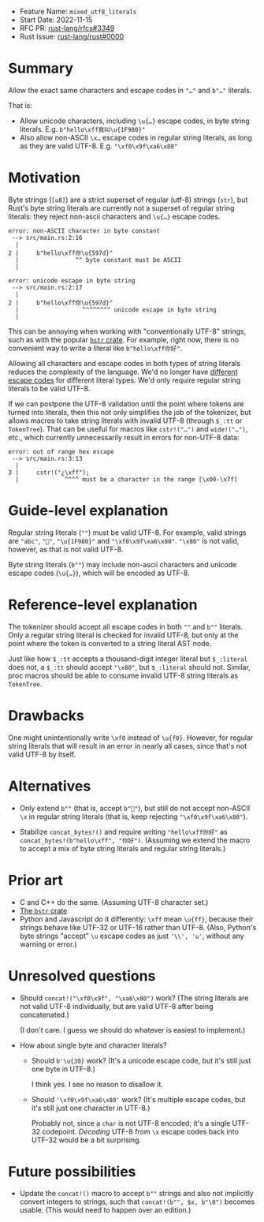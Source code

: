 - Feature Name: `mixed_utf8_literals`
- Start Date: 2022-11-15
- RFC PR: [rust-lang/rfcs#3349](https://github.com/rust-lang/rfcs/pull/3349)
- Rust Issue: [rust-lang/rust#0000](https://github.com/rust-lang/rust/issues/0000)

# Summary
[summary]: #summary

Allow the exact same characters and escape codes in `"…"` and `b"…"` literals.

That is:

- Allow unicode characters, including `\u{…}` escape codes, in byte string literals. E.g. `b"hello\xff我叫\u{1F980}"`
- Also allow non-ASCII `\x…` escape codes in regular string literals, as long as they are valid UTF-8. E.g. `"\xf0\x9f\xa6\x80"`

# Motivation
[motivation]: #motivation

Byte strings (`[u8]`) are a strict superset of regular (utf-8) strings (`str`),
but Rust's byte string literals are currently not a superset of regular string literals:
they reject non-ascii characters and `\u{…}` escape codes.

```
error: non-ASCII character in byte constant
 --> src/main.rs:2:16
  |
2 |     b"hello\xff你\u{597d}"
  |                ^^ byte constant must be ASCII
  |

error: unicode escape in byte string
 --> src/main.rs:2:17
  |
2 |     b"hello\xff你\u{597d}"
  |                  ^^^^^^^^ unicode escape in byte string
  |
```

This can be annoying when working with "conventionally UTF-8" strings, such as with the popular [`bstr` crate](https://docs.rs/bstr/latest/bstr/).
For example, right now, there is no convenient way to write a literal like `b"hello\xff你好"`.

Allowing all characters and escape codes in both types of string literals reduces the complexity of the language.
We'd no longer have [different escape codes](https://doc.rust-lang.org/reference/tokens.html#characters-and-strings)
for different literal types. We'd only require regular string literals to be valid UTF-8.

If we can postpone the UTF-8 validation until the point where tokens are turned into literals, then this not only simplifies the job of the tokenizer,
but allows macros to take string literals with invalid UTF-8 (through `$_:tt` or `TokenTree`).
That can be useful for macros like `cstr!("…")` and `wide!("…")`, etc., which currently unnecessarily result in errors for non-UTF-8 data:

```
error: out of range hex escape
 --> src/main.rs:3:13
  |
3 |     cstr!("¿\xff");
  |             ^^^^ must be a character in the range [\x00-\x7f]
```

# Guide-level explanation
[guide-level-explanation]: #guide-level-explanation

Regular string literals (`""`) must be valid UTF-8. For example, valid strings are `"abc"`, `"🦀"`, `"\u{1F980}"` and `"\xf0\x9f\xa6\x80"`.
`"\x80"` is not valid, however, as that is not valid UTF-8.

Byte string literals (`b""`) may include non-ascii characters and unicode escape codes (`\u{…}`), which will be encoded as UTF-8.

# Reference-level explanation
[reference-level-explanation]: #reference-level-explanation

The tokenizer should accept all escape codes in both `""` and `b""` literals.
Only a regular string literal is checked for invalid UTF-8, but only at the point where the token is converted to a string literal AST node.

Just like how `$_:tt` accepts a thousand-digit integer literal but `$_:literal` does not,
a `$_:tt` should accept `"\x80"`, but `$_:literal` should not.
Similar, proc macros should be able to consume invalid UTF-8 string literals as `TokenTree`.

# Drawbacks
[drawbacks]: #drawbacks

One might unintentionally write `\xf0` instead of `\u{f0}`.
However, for regular string literals that will result in an error in nearly all cases, since that's not valid UTF-8 by itself.

# Alternatives
[alternatives]: #alternatives

- Only extend `b""` (that is, accept `b"🦀"`), but still do not accept non-ASCII `\x` in regular string literals (that is, keep rejecting `"\xf0\x9f\xa6\x80"`).

- Stabilize `concat_bytes!()` and require writing `"hello\xff你好"` as `concat_bytes!(b"hello\xff", "你好")`.
  (Assuming we extend the macro to accept a mix of byte string literals and regular string literals.)

# Prior art
[prior-art]: #prior-art

- C and C++ do the same. (Assuming UTF-8 character set.)
- [The `bstr` crate](https://docs.rs/bstr/latest/bstr/)
- Python and Javascript do it differently: `\xff` mean `\u{ff}`, because their strings behave like UTF-32 or UTF-16 rather than UTF-8.
  (Also, Python's byte strings "accept" `\u` escape codes as just `'\\', 'u'`, without any warning or error.)

# Unresolved questions
[unresolved-questions]: #unresolved-questions

- Should `concat!("\xf0\x9f", "\xa6\x80")` work? (The string literals are not valid UTF-8 individually, but are valid UTF-8 after being concatenated.)

  (I don't care. I guess we should do whatever is easiest to implement.)

- How about single byte and character literals?

  - Should `b'\u{30}` work? (It's a unicode escape code, but it's still just one byte in UTF-8.)

    I think yes. I see no reason to disallow it.

  - Should `'\xf0\x9f\xa6\x80'` work? (It's multiple escape codes, but it's still just one character in UTF-8.)

    Probably not, since a `char` is not UTF-8 encoded; it's a single UTF-32 codepoint.
    _Decoding_ UTF-8 from `\x` escape codes back into UTF-32 would be a bit surprising.

# Future possibilities
[future-possibilities]: #future-possibilities

- Update the `concat!()` macro to accept `b""` strings and also not implicitly convert integers to strings, such that `concat!(b"", $x, b"\0")` becomes usable.
  (This would need to happen over an edition.)

